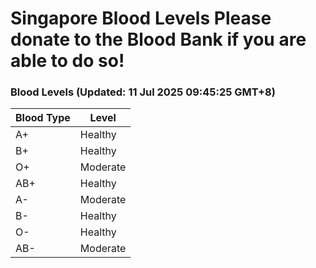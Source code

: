 Singapore Blood Levels
 Please donate to the Blood Bank if you are able to do so!
================================================================================================================================

### Blood Levels (Updated: 11 Jul 2025 09:45:25 GMT+8)
| Blood Type | Level     |
|------------|-----------|
| A+     | Healthy |
| B+     | Healthy |
| O+     | Moderate |
| AB+     | Healthy |
| A-     | Moderate |
| B-     | Healthy |
| O-     | Healthy |
| AB-     | Moderate |
